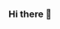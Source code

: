 ### Hi there 👋

<!--
**RosenRashev/RosenRashev** is a ✨ _special_ ✨ repository because its `README.md` (this file) appears on your GitHub profile.
[![trophy](https://github-profile-trophy.vercel.app/?RosenRashev=ryo-ma&theme=onedark)](https://github.com/ryo-ma/github-profile-trophy)
Here are some ideas to get you started:

- 🔭 I’m currently working on my QA skills
- 🌱 I’m currently learning Automation QA
- 👯 I’m looking to collaborate on 
- 💬 Ask me about ...
- 📫 How to reach me: ...
- ⚡ Fun fact: ...
-->
